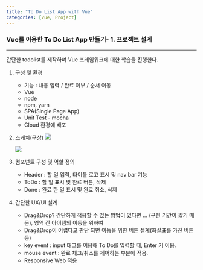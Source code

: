 ```yaml
---
title: "To Do List App with Vue"
categories: [Vue, Project]
---
```


### Vue를 이용한 To Do List App 만들기- 1. 프로젝트 설계

---

간단한 todolist를 제작하며 Vue 프레임워크에 대한 학습을 진행한다.

1. 구성 및 환경

   - 기능 : 내용 입력 / 완료 여부 / 순서 이동
   - Vue
   - node
   - npm, yarn
   - SPA(Single Page App)
   - Unit Test - mocha
   - Cloud 환경에 배포

2. 스케치(구상)
   <img src="https://gyofeel.github.io/assets/images/To_Do_List_App_with_Vue/01.jpeg"/>
   <br>

   <img src="https://gyofeel.github.io/assets/images/To_Do_List_App_with_Vue/02.jpeg"/>
   <br>

3. 컴포넌트 구성 및 역할 정의

   - Header : 할 일 입력, 타이틀 로고 표시 및 nav bar 기능
   - ToDo : 할 일 표시 및 완료 버튼, 삭제
   - Done : 완료 한 일 표시 및 완료 취소, 삭제

4. 간단한 UX/UI 설계
   - Drag&Drop? 간단하게 적용할 수 있는 방법이 있다면 ... (구현 기간이 짧기 때문), 영역 간 아이템의 이동을 위하여
   - Drag&Drop이 어렵다고 판단 되면 이동을 위한 버튼 설계(화살표를 가진 버튼 등)
   - key event : input 태그를 이용해 To Do를 입력할 때, Enter 키 이용.
   - mouse event : 완료 체크/취소를 제어하는 부분에 적용.
   - Responsive Web 적용

